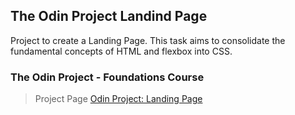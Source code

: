 ## The Odin Project Landind Page

Project to create a Landing Page.
This task aims to consolidate the fundamental concepts of HTML and flexbox into CSS.

### The Odin Project - Foundations Course

> Project Page
> [Odin Project: Landing Page](https://www.theodinproject.com/lessons/foundations-landing-page)
